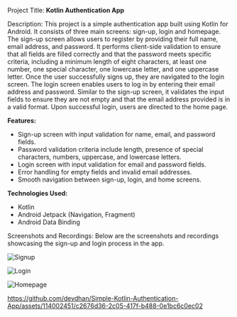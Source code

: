 Project Title: **Kotlin Authentication App**

Description:
This project is a simple authentication app built using Kotlin for Android. It consists of three main screens: sign-up, login and homepage. The sign-up screen allows users to register by providing their full name, email address, and password. It performs client-side validation to ensure that all fields are filled correctly and that the password meets specific criteria, including a minimum length of eight characters, at least one number, one special character, one lowercase letter, and one uppercase letter. Once the user successfully signs up, they are navigated to the login screen.
The login screen enables users to log in by entering their email address and password. Similar to the sign-up screen, it validates the input fields to ensure they are not empty and that the email address provided is in a valid format. Upon successful login, users are directed to the home page.

**Features:**
* Sign-up screen with input validation for name, email, and password fields.
* Password validation criteria include length, presence of special characters, numbers, uppercase, and lowercase letters.
* Login screen with input validation for email and password fields.
* Error handling for empty fields and invalid email addresses.
* Smooth navigation between sign-up, login, and home screens.
  
**Technologies Used:**
* Kotlin
* Android Jetpack (Navigation, Fragment)
* Android Data Binding
  
Screenshots and Recordings:
Below are the screenshots and recordings showcasing the sign-up and login process in the app.

![Signup](https://github.com/devdhan/Simple-Kotlin-Authentication-App/assets/114002451/e7508d16-da63-49bb-8ef3-394fa608093c)

![Login](https://github.com/devdhan/Simple-Kotlin-Authentication-App/assets/114002451/4b0dcdcd-f37f-46fa-a52d-93b377376e21)

![Homepage](https://github.com/devdhan/Simple-Kotlin-Authentication-App/assets/114002451/2cd4e775-ea94-465b-84fe-74837b057227)


https://github.com/devdhan/Simple-Kotlin-Authentication-App/assets/114002451/c2676d36-2c05-417f-b488-0e1bc6c0ec02

